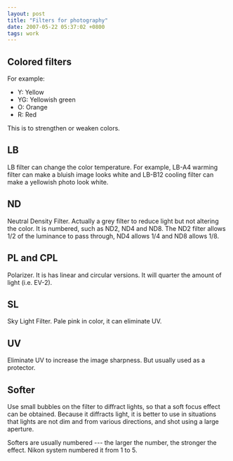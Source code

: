 ```yaml
---
layout: post
title: "Filters for photography"
date: 2007-05-22 05:37:02 +0800
tags: work
---
```


## Colored filters
For example:
  * Y: Yellow
  * YG: Yellowish green
  * O: Orange
  * R: Red

This is to strengthen or weaken colors.

## LB
LB filter can change the color temperature. For example, LB-A4 warming filter can make a bluish image looks white and LB-B12 cooling filter can make a yellowish photo look white.

## ND
Neutral Density Filter. Actually a grey filter to reduce light but not altering the color. It is numbered, such as ND2, ND4 and ND8. The ND2 filter allows 1/2 of the luminance to pass through, ND4 allows 1/4 and ND8 allows 1/8.

## PL and CPL
Polarizer. It is has linear and circular versions. It will quarter the amount of light (i.e. EV-2).

## SL
Sky Light Filter. Pale pink in color, it can eliminate UV.

## UV
Eliminate UV to increase the image sharpness. But usually used as a protector.

## Softer
Use small bubbles on the filter to diffract lights, so that a soft focus effect can be obtained. Because it diffracts light, it is better to use in situations that lights are not dim and from various directions, and shot using a large aperture.

Softers are usually numbered --- the larger the number, the stronger the effect. Nikon system numbered it from 1 to 5.
